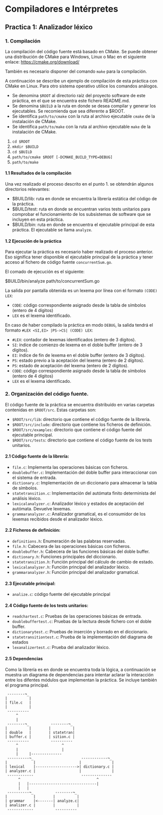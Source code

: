 # Compiladores e Intérpretes
## Practica 1: Analizador léxico

### 1. Compilación

La compilación del código fuente está basado en CMake.
Se puede obtener una distribución de CMake para Windows, Linux o Mac en el siguiente enlace: https://cmake.org/download/

También es necesario disponer del comando `make` para la compilación.

A continuación se describe un ejemplo de compilación de esta práctica con CMake en Linux. Para otro sistema operativo utilice los comandos análogos.
- Se denomina `$ROOT` al directorio raíz del proyecto software de este práctica, en el que se encuentra este fichero README.md.
- Se denomina `$BUILD` a la ruta en donde se desea compilar y generar los ejecutables. Se recomienda que sea diferente a $ROOT.
- Se identifica `path/to/cmake` con la ruta al archivo ejecutable `cmake` de la instalación de CMake.
- Se identifica `path/to/make` con la ruta al archivo ejecutable `make` de la instalación de CMake.

1. `cd $ROOT`
2. `mkdir $BUILD`
3. `cd $BUILD`
4. `path/to/cmake $ROOT [-DCMAKE_BUILD_TYPE=DEBUG]`
5. `path/to/make`

#### 1.1 Resultados de la compilación

Una vez realizado el proceso descrito en el punto 1. se obtendrán algunos directorios relevantes:
- $BUILD/lib: ruta en donde se encuentra la librería estática del código de la práctica.
- $BUILD/test: ruta en donde se encuentran varios tests unitarios para comprobar el funcionamiento de los subsistemas de software que se incluyen en esta práctica.
- $BUILD/bin: ruta en donde se encuentra el ejecutable principal de esta práctica. El ejecutable se llama `analyze`.

#### 1.2 Ejecución de la práctica

Para ejecutar la práctica es necesario haber realizado el proceso anterior. Eso significa tener disponible el ejecutable principal de la práctica y tener acceso al fichero de código fuente `concurrentSum.go`.

El comado de ejecución es el siguiente: 

$BUILD/bin/analyze path/to/concurrentSum.go

La salida por pantalla obtenida es un lexema por línea con el formato `(CODE) LEX`: 
- `CODE`: código correspondiente asignado desde la tabla de símbolos (entero de 4 dígitos)
- `LEX` es el lexema identificado.

En caso de haber compilado la práctica en modo `DEBUG`, la salida tendrá el formato `#LEX <SI,EI> |PS->CS| (CODE) LEX`:
- `#LEX`: contador de lexemas identificados (entero de 3 dígitos).
- `SI`: índice de comienzo de lexema en el doble buffer  (entero de 3 dígitos).
- `EI`: índice de fin de lexema en el doble buffer  (entero de 3 dígitos).
- `PS`: estado previo a la aceptación del lexema  (entero de 2 dígitos).
- `PS`: estado de aceptación del lexema  (entero de 2 dígitos).
- `CODE`: código correspondiente asignado desde la tabla de símbolos (entero de 4 dígitos)
- `LEX` es el lexema identificado.

### 2. Organización del código fuente.

El código fuente de la práctica se encuentra distribuído en varias carpetas contenidas en `$ROOT/src`. Estas carpetas son:
- `$ROOT/src/lib`: directorio que contiene el código fuente de la librería.
- `$ROOT/src/include`: directorio que contiene los ficheros de definición.
- `$ROOT/src/examples`:  directorio que contiene el código fuente del ejecutable principal.
- `$ROOT/src/tests`: directorio que contiene el código fuente de los tests unitarios.

#### 2.1 Código fuente de la librería:
- `file.c`: Implementa las operaciones básicas con ficheros.  
- `doublebuffer.c`: Implementación del doble buffer para interaccionar con el sistema de entrada.
- `dictionary.c`: Implementación de un diccionario para almacenar la tabla de símbolos.
- `statetransition.c`: Implementación del autómata finito determinista del análisis léxico.
- `lexicalanalyzer.c`: Analizador léxico y estados de aceptación del autómata. Devuelve lexemas.
- `grammaranalyzer.c`: Analizador gramatical, es el consumidor de los lexemas recibidos desde el analizador léxico.

#### 2.2 Ficheros de definición:
- `definitions.h`: Enumeración de las palabras reservadas.
- `file.h`: Cabecera de las operaciones básicas con ficheros.  
- `doublebuffer.h`: Cabecera de las funciones básicas del doble buffer.
- `dictionary.h`: Funciones principales del diccionario.
- `statetransition.h`: Función principal del cálculo de cambio de estado.
- `lexicalanalyzer.h`: Función principal del analizador léxico.
- `grammaranalyzer.h`: Función principal del analizador gramatical.

#### 2.3 Ejecutable principal:
- `analize.c`: código fuente del ejecutable principal

#### 2.4 Código fuente de los tests unitarios:
- `readchartest.c`: Pruebas de las operaciones básicas de entrada. 
- `doublebuffertest.c`: Pruebas de la lectura desde fichero con el doble buffer.
- `dictionarytest.c`: Pruebas de inserción y borrado en el diccionario.
- `statetransitiontest.c`: Prueba de la implementación del diagrama de estados
- `lexanalizertest.c`: Prueba del analizador léxico.

#### 2.5 Dependencias

Como la librería es en donde se encuentra toda la lógica, a continuación se muestra un diagrama de dependencias para intentar aclarar la interacción entre los difentes módulos que implementan la práctica. Se incluye también el programa principal.

```
 --------¬_
|          |
| file.c   |
|          |
 ----------
     ^
     |
 --------¬_          --------¬_
|          |        |          |
| double   |        | statetran|
| buffer.c |        | sition.c |
 ----------          ----------
     ^                    ^
     |                    |
     |     |--------------
 ----------¬_                      ------------¬_
|            |                    |              |
| lexical    |------------------->| dictionary.c |
| analyzer.c |                    |              |
 ------------                      --------------
      ^                                   ^
      |   |-------------------------------|
      |   |
 ----------¬_          --------¬_
|            |        |          |
| grammar    |<-------| analyze.c|
| analizer.c |        |          |
 ------------          ----------
```

